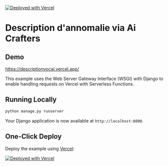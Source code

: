 [![Deployed with Vercel](https://vercel.com/button)](https://descriptionvocal.vercel.app/)

# Description d'annomalie via Ai Crafters


## Demo

https://descriptionvocal.vercel.app/


This example uses the Web Server Gateway Interface (WSGI) with Django to enable handling requests on Vercel with Serverless Functions.

## Running Locally

```bash
python manage.py runserver
```

Your Django application is now available at `http://localhost:8000`.

## One-Click Deploy

Deploy the example using [Vercel](https://vercel.com?utm_source=github&utm_medium=readme&utm_campaign=vercel-examples):

[![Deployed with Vercel](https://vercel.com/button)](https://descriptionvocal.vercel.app/)
